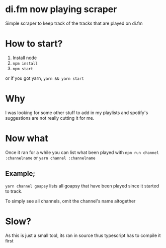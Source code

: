 # di.fm now playing scraper

Simple scraper to keep track of the tracks that are played on di.fm

# How to start?
1) Install node
2) `npm install`
3) `npm start`

or if you got yarn, `yarn && yarn start`

# Why
I was looking for some other stuff to add in my playlists and spotify's suggestions are not really cutting it for me.

# Now what
Once it ran for a while you can list what been played with
`npm run channel :channelname` or `yarn channel :channelname`

## Example;
`yarn channel goapsy` lists all goapsy that have been played since it started to track.

To simply see all channels, omit the channel's name altogether

# Slow?
As this is just a small tool, its ran in source thus typescript has to compile it first